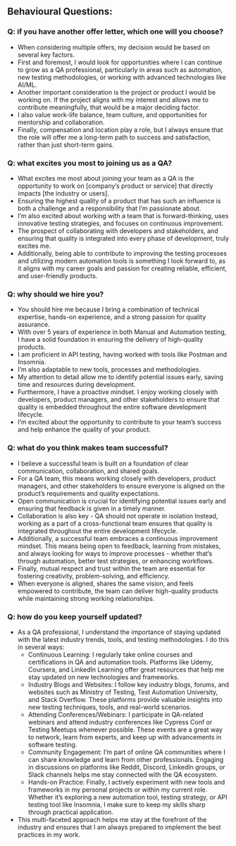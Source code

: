 ## Behavioural Questions:

### Q: if you have another offer letter, which one will you choose?
- When considering multiple offers, my decision would be based on several key factors. 
- First and foremost, I would look for opportunities where I can continue to grow as a QA professional, 
  particularly in areas such as automation, new testing methodologies, or working with advanced technologies 
  like AI/ML.
- Another important consideration is the project or product I would be working on. If the project aligns with 
  my interest and allows me to contribute meaningfully, that would be a major deciding factor. 
- I also value work-life balance, team culture, and opportunities for mentorship and collaboration. 
- Finally, compensation and location play a role, but I always ensure that the role will offer me a long-term path 
  to success and satisfaction, rather than just short-term gains.


### Q: what excites you most to joining us as a QA?
- What excites me most about joining your team as a QA is the opportunity to work on [company’s product or service] 
  that directly impacts [the industry or users]. 
- Ensuring the highest quality of a product that has such an influence is both a challenge and a responsibility 
  that I’m passionate about.
- I’m also excited about working with a team that is forward-thinking, uses innovative testing strategies, and 
  focuses on continuous improvement. 
- The prospect of collaborating with developers and stakeholders, and ensuring that quality is integrated into every 
  phase of development, truly excites me. 
- Additionally, being able to contribute to improving the testing processes and utilizing modern automation tools is
  something I look forward to, as it aligns with my career goals and passion for creating reliable, efficient, and user-friendly products.


### Q: why should we hire you? 
- You should hire me because I bring a combination of technical expertise, hands-on experience, and a strong 
  passion for quality assurance. 
- With over 5 years of experience in both Manual and Automation testing, I have a solid foundation in ensuring 
  the delivery of high-quality products. 
- I am proficient in API testing, having worked with tools like Postman and Insomnia.
- I’m also adaptable to new tools, processes and methodologies. 
- My attention to detail allow me to identify potential issues early, saving time and resources during development.
- Furthermore, I have a proactive mindset. I enjoy working closely with developers, product managers, and 
  other stakeholders to ensure that quality is embedded throughout the entire software development lifecycle. 
- I’m excited about the opportunity to contribute to your team’s success and help enhance the quality of your product.


### Q: what do you think makes team successful?
- I believe a successful team is built on a foundation of clear communication, collaboration, and shared goals. 
- For a QA team, this means working closely with developers, product managers, and other stakeholders to ensure 
  everyone is aligned on the product’s requirements and quality expectations.
- Open communication is crucial for identifying potential issues early and ensuring that feedback is given in a 
  timely manner. 
- Collaboration is also key - QA should not operate in isolation Instead, working as a part of a cross-functional team 
  ensures that quality is integrated throughout the entire development lifecycle.
- Additionally, a successful team embraces a continuous improvement mindset. This means being open to feedback, 
  learning from mistakes, and always looking for ways to improve processes - whether that’s through automation, 
  better test strategies, or enhancing workflows. 
- Finally, mutual respect and trust within the team are essential for fostering creativity, problem-solving, 
  and efficiency.
- When everyone is aligned, shares the same vision, and feels empowered to contribute, the team can deliver 
  high-quality products while maintaining strong working relationships.


### Q: how do you keep yourself updated?
- As a QA professional, I understand the importance of staying updated with the latest industry trends, tools, 
  and testing methodologies. I do this in several ways:
  - Continuous Learning: I regularly take online courses and certifications in QA and automation tools. 
    Platforms like Udemy, Coursera, and LinkedIn Learning offer great resources that help me stay updated on new technologies and frameworks.
  - Industry Blogs and Websites: I follow key industry blogs, forums, and websites such as Ministry of Testing, 
    Test Automation University, and Stack Overflow. These platforms provide valuable insights into new testing techniques, tools, and real-world scenarios.
  - Attending Conferences/Webinars: I participate in QA-related webinars and attend industry conferences like 
    Cypress Conf or Testing Meetups whenever possible. These events are a great way to network, learn from experts, 
    and keep up with advancements in software testing.
  - Community Engagement: I’m part of online QA communities where I can share knowledge and learn from other
    professionals. Engaging in discussions on platforms like Reddit, Discord, LinkedIn groups, or Slack channels 
    helps me stay connected with the QA ecosystem.
  - Hands-on Practice: Finally, I actively experiment with new tools and frameworks in my personal projects or 
    within my current role. Whether it’s exploring a new automation tool, testing strategy, or API testing tool like Insomnia, I make sure to keep my skills sharp through practical application.
- This multi-faceted approach helps me stay at the forefront of the industry and ensures that I am always prepared 
  to implement the best practices in my work.


